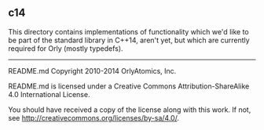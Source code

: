 ## c14

This directory contains implementations of functionality which we'd like to be part of the standard library in C++14, aren't yet, but which are currently required for Orly (mostly typedefs).

-----

README.md Copyright 2010-2014 OrlyAtomics, Inc.

README.md is licensed under a Creative Commons Attribution-ShareAlike 4.0 International License.

You should have received a copy of the license along with this work. If not, see <http://creativecommons.org/licenses/by-sa/4.0/>.
